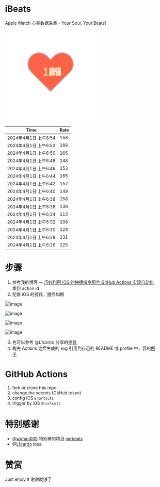 # iBeats
Apple Watch 心率数据采集 - Your Soul, Your Beats!

![](./files/heart.svg)

<!--START_SECTION:my_heart_rate-->
| Time | Rate | 
 | ---- | ---- | 
| 2024年4月1日 上午6:54 | 158 |
| 2024年4月1日 上午6:52 | 168 |
| 2024年4月1日 上午6:50 | 165 |
| 2024年4月1日 上午6:48 | 148 |
| 2024年4月1日 上午6:46 | 153 |
| 2024年4月1日 上午6:44 | 165 |
| 2024年4月1日 上午6:42 | 157 |
| 2024年4月1日 上午6:40 | 149 |
| 2024年4月1日 上午6:38 | 158 |
| 2024年4月1日 上午6:36 | 139 |
| 2024年4月1日 上午6:34 | 115 |
| 2024年4月1日 上午6:32 | 108 |
| 2024年4月1日 上午6:30 | 129 |
| 2024年4月1日 上午6:28 | 131 |
| 2024年4月1日 上午6:26 | 125 |

<!--END_SECTION:my_heart_rate-->

# 步骤
1. 参考我的博客 -- [巧妙利用 iOS 的快捷指令配合 GitHub Actions 实现自动化](https://github.com/yihong0618/gitblog/issues/198) 拿到 action id
2. 配置 iOS 的捷径，捷径如图

![image](https://user-images.githubusercontent.com/15976103/122154218-0db0b480-ce97-11eb-93bb-5aec07c558dc.png)

![image](https://user-images.githubusercontent.com/15976103/122154236-186b4980-ce97-11eb-8e4b-70551a0391ae.png)

![image](https://user-images.githubusercontent.com/15976103/122154268-2d47dd00-ce97-11eb-902e-3acf292265a9.png)

![image](https://user-images.githubusercontent.com/15976103/122174055-fa144680-ceb4-11eb-9be2-3eb83cd516f7.png)

3. 也可以参考 @L1cardo 分享的[捷径](https://www.icloud.com/shortcuts/6ab6047b459c41ad822ad6b94b1c03d4)
4. 跑完 Actions 之后生成的 svg 引用到自己的 README 或 profile 中，我的[例子](https://github.com/yihong0618) 

# GitHub Actions

1. fork or clone this repo
2. change the secrets (GitHub token)
3. config iOS `Shortcuts` 
4. trigger by iOS `Shortcuts`

# 特别感谢
- @[wuhan005](https://github.com/wuhan005) 特别棒的项目 [mebeats](https://github.com/wuhan005/mebeats)
- @[L1cardo](https://github.com/L1cardo) idea

# 赞赏
Just enjoy it
谢谢就够了
